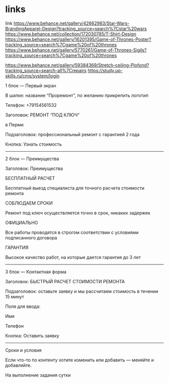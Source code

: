 # links
link
https://www.behance.net/gallery/42662983/Star-Wars-BrandingApparel-Design?tracking_source=search%7Cstar%20wars
https://www.behance.net/collection/172030785/T-Shirt-Design
https://www.behance.net/gallery/16201395/Game-of-Thrones-Poster?tracking_source=search%7Cgame%20of%20thrones
https://www.behance.net/gallery/5770261/Game-of-Thrones-Sigils?tracking_source=search%7Cgame%20of%20thrones

https://www.behance.net/gallery/59384369/Stretch-ceiling-Plofond?tracking_source=search-all%7Crepairs
https://study.up-skills.ru/cms/system/login



1 блок — Первый экран



В шапке: название “Проремонт”, по желанию прикрепить логотип

Телефон: +79154561532 



Заголовок: РЕМОНТ “ПОД КЛЮЧ” 

в Перми



Подзаголовок: профессиональный ремонт с гарантией 2 года



Кнопка: Узнать стоимость

----



2 блок — Преимущества



Заголовок: Преимущества



БЕСПЛАТНЫЙ РАСЧЕТ

Бесплатный выезд специалиста для точного расчета стоимости ремонта



СОБЛЮДАЕМ СРОКИ

Ремонт под ключ осуществляется точно в срок, никаких задержек



ОФИЦИАЛЬНО

Все работы проводятся в строгом соответствии с условиями подписанного договора



ГАРАНТИЯ

Высокое качество работ, на которые дается гарантия до 3 лет

----



3 блок — Контактная форма



Заголовок: БЫСТРЫЙ РАСЧЕТ СТОИМОСТИ РЕМОНТА



Подзаголовок: оставьте заявку и мы рассчитаем стоимость в течении 15 минут



Поля для ввода:

Имя

Телефон



Кнопка: Оставить заявку

----



Сроки и условия





Если что-то по контенту хотите изменить или добавить — меняйте и добавляйте. 



На выполнение задания сутки
